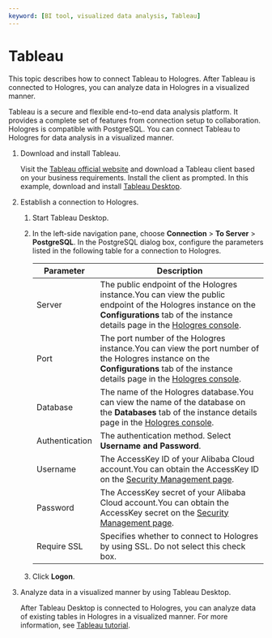 ```yaml
---
keyword: [BI tool, visualized data analysis, Tableau]
---
```


# Tableau

This topic describes how to connect Tableau to Hologres. After Tableau is connected to Hologres, you can analyze data in Hologres in a visualized manner.

Tableau is a secure and flexible end-to-end data analysis platform. It provides a complete set of features from connection setup to collaboration. Hologres is compatible with PostgreSQL. You can connect Tableau to Hologres for data analysis in a visualized manner.

1.  Download and install Tableau.

    Visit the [Tableau official website](https://www.tableau.com/zh-cn/products) and download a Tableau client based on your business requirements. Install the client as prompted. In this example, download and install [Tableau Desktop](https://www.tableau.com/zh-cn/products/desktop).

2.  Establish a connection to Hologres.

    1.  Start Tableau Desktop.

    2.  In the left-side navigation pane, choose **Connection** \> **To Server** \> **PostgreSQL**. In the PostgreSQL dialog box, configure the parameters listed in the following table for a connection to Hologres.

        |Parameter|Description|
        |---------|-----------|
        |Server|The public endpoint of the Hologres instance.You can view the public endpoint of the Hologres instance on the **Configurations** tab of the instance details page in the [Hologres console](https://hologram.console.aliyun.com/#/instance). |
        |Port|The port number of the Hologres instance.You can view the port number of the Hologres instance on the **Configurations** tab of the instance details page in the [Hologres console](https://hologram.console.aliyun.com/#/instance). |
        |Database|The name of the Hologres database.You can view the name of the database on the **Databases** tab of the instance details page in the [Hologres console](https://hologram.console.aliyun.com/#/instance). |
        |Authentication|The authentication method. Select **Username and Password**.|
        |Username|The AccessKey ID of your Alibaba Cloud account.You can obtain the AccessKey ID on the [Security Management page](https://usercenter.console.aliyun.com/?spm=5176.2020520153.nav-right.dak.3bcf415dCWGUBj#/manage/ak). |
        |Password|The AccessKey secret of your Alibaba Cloud account.You can obtain the AccessKey secret on the [Security Management page](https://usercenter.console.aliyun.com/?spm=5176.2020520153.nav-right.dak.3bcf415dCWGUBj#/manage/ak). |
        |Require SSL|Specifies whether to connect to Hologres by using SSL. Do not select this check box.|

    3.  Click **Logon**.

3.  Analyze data in a visualized manner by using Tableau Desktop.

    After Tableau Desktop is connected to Hologres, you can analyze data of existing tables in Hologres in a visualized manner. For more information, see [Tableau tutorial](https://www.tableau.com/zh-cn/learn/get-started).


